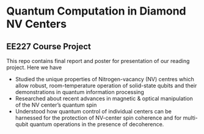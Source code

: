 # Quantum Computation in Diamond NV Centers
## EE227 Course Project

This repo contains final report and poster for presentation of our reading project. Here we have 

* Studied the unique properties of Nitrogen-vacancy (NV) centres which allow robust, room-temperature operation of solid-state qubits and their demonstrations in quantum information processing
* Researched about recent advances in magnetic & optical manipulation of the NV center’s quantum spin
* Understood how quantum control of individual centers can be harnessed for the protection of NV-center spin coherence and for multi-qubit quantum operations in the presence of decoherence.
